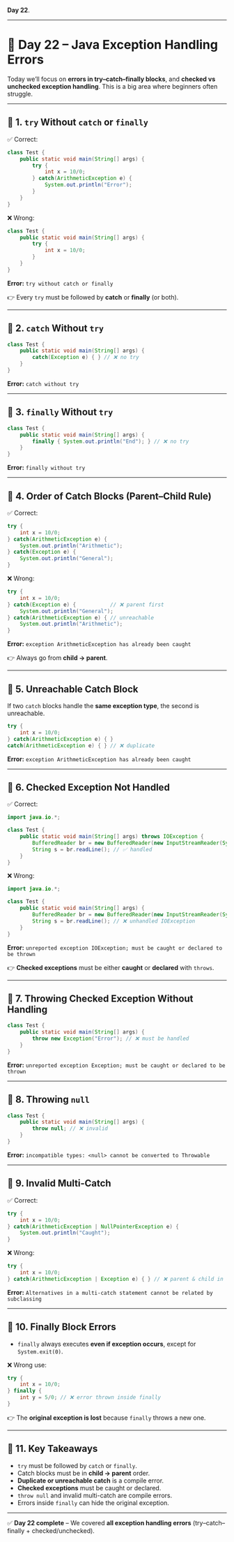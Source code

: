 **Day 22**.

---

# 📅 Day 22 – Java Exception Handling Errors

Today we’ll focus on **errors in try–catch–finally blocks**, and **checked vs unchecked exception handling**. This is a big area where beginners often struggle.

---

## 🔹 1. `try` Without `catch` or `finally`

✅ Correct:

```java
class Test {
    public static void main(String[] args) {
        try {
            int x = 10/0;
        } catch(ArithmeticException e) {
            System.out.println("Error");
        }
    }
}
```

❌ Wrong:

```java
class Test {
    public static void main(String[] args) {
        try {
            int x = 10/0;
        }
    }
}
```

**Error:** `try without catch or finally`

👉 Every `try` must be followed by **catch** or **finally** (or both).

---

## 🔹 2. `catch` Without `try`

```java
class Test {
    public static void main(String[] args) {
        catch(Exception e) { } // ❌ no try
    }
}
```

**Error:** `catch without try`

---

## 🔹 3. `finally` Without `try`

```java
class Test {
    public static void main(String[] args) {
        finally { System.out.println("End"); } // ❌ no try
    }
}
```

**Error:** `finally without try`

---

## 🔹 4. Order of Catch Blocks (Parent–Child Rule)

✅ Correct:

```java
try {
    int x = 10/0;
} catch(ArithmeticException e) {
    System.out.println("Arithmetic");
} catch(Exception e) {
    System.out.println("General");
}
```

❌ Wrong:

```java
try {
    int x = 10/0;
} catch(Exception e) {           // ❌ parent first
    System.out.println("General");
} catch(ArithmeticException e) { // unreachable
    System.out.println("Arithmetic");
}
```

**Error:** `exception ArithmeticException has already been caught`

👉 Always go from **child → parent**.

---

## 🔹 5. Unreachable Catch Block

If two `catch` blocks handle the **same exception type**, the second is unreachable.

```java
try {
    int x = 10/0;
} catch(ArithmeticException e) { }
catch(ArithmeticException e) { } // ❌ duplicate
```

**Error:** `exception ArithmeticException has already been caught`

---

## 🔹 6. Checked Exception Not Handled

✅ Correct:

```java
import java.io.*;

class Test {
    public static void main(String[] args) throws IOException {
        BufferedReader br = new BufferedReader(new InputStreamReader(System.in));
        String s = br.readLine(); // ✅ handled
    }
}
```

❌ Wrong:

```java
import java.io.*;

class Test {
    public static void main(String[] args) {
        BufferedReader br = new BufferedReader(new InputStreamReader(System.in));
        String s = br.readLine(); // ❌ unhandled IOException
    }
}
```

**Error:** `unreported exception IOException; must be caught or declared to be thrown`

👉 **Checked exceptions** must be either **caught** or **declared** with `throws`.

---

## 🔹 7. Throwing Checked Exception Without Handling

```java
class Test {
    public static void main(String[] args) {
        throw new Exception("Error"); // ❌ must be handled
    }
}
```

**Error:** `unreported exception Exception; must be caught or declared to be thrown`

---

## 🔹 8. Throwing `null`

```java
class Test {
    public static void main(String[] args) {
        throw null; // ❌ invalid
    }
}
```

**Error:** `incompatible types: <null> cannot be converted to Throwable`

---

## 🔹 9. Invalid Multi-Catch

✅ Correct:

```java
try {
    int x = 10/0;
} catch(ArithmeticException | NullPointerException e) {
    System.out.println("Caught");
}
```

❌ Wrong:

```java
try {
    int x = 10/0;
} catch(ArithmeticException | Exception e) { } // ❌ parent & child in one
```

**Error:** `Alternatives in a multi-catch statement cannot be related by subclassing`

---

## 🔹 10. Finally Block Errors

- `finally` always executes **even if exception occurs**, except for `System.exit(0)`.

❌ Wrong use:

```java
try {
    int x = 10/0;
} finally {
    int y = 5/0; // ❌ error thrown inside finally
}
```

👉 The **original exception is lost** because `finally` throws a new one.

---

## 🔹 11. Key Takeaways

- `try` must be followed by `catch` or `finally`.
- Catch blocks must be in **child → parent** order.
- **Duplicate or unreachable catch** is a compile error.
- **Checked exceptions** must be caught or declared.
- `throw null` and invalid multi-catch are compile errors.
- Errors inside `finally` can hide the original exception.

---

✅ **Day 22 complete** – We covered **all exception handling errors** (try–catch–finally + checked/unchecked).
